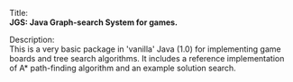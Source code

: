 Title:<br/>
<b>JGS: Java Graph-search System for games.</b>

Description:<br/>
This is a very basic package in 'vanilla' Java (1.0) for implementing game boards and tree search algorithms. It includes a reference implementation of A* path-finding algorithm and an example solution search.
